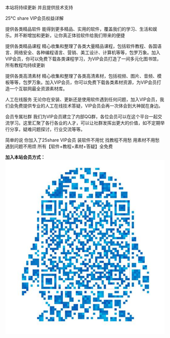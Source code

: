 本站将持续更新
并且提供技术支持
<!--more-->
25℃ share VIP会员权益详解

提供各类精品软件
能得到更多精品、实用的软件，覆盖我们的学习、生活和娱乐。并不断增加和更新，让你真正体验软件给我们带来的便捷

提供各类精品课程
精心收集和整理了各类大量精品课程，包括软件教程、各国语言、网络安全、各种编程语言、营销、美工设计、计算机等等，包罗万象。加入VIP会员，你可以免费下载各类课程学习，为VIP会员打造了一间多元化图书馆，所有教程均持续更新


提供各类高清素材
精心收集和整理了各类高清素材，包括视频、图片、音频、模板等等，包罗万象。加入VIP会员，你可以免费下载各类素材资源，为VIP会员打造一个互联网最全资源素材库。


人工在线服务
无论你在安装、更新还是使用软件遇到任何问题，加入VIP会员，我们会免费提供专业的人工在线技术答疑，VIP会员会再一次体会到大神就在身边。


会员专属社群
我们为VIP会员建立了内部QQ群，各位会员可以在这个平台一起交流学习。这里汇聚了各行各业的人才，可以让社群发挥出更大的价值，如不定期举行分享，疑难问题探讨，行业交流等等。


简单的说
你加入了25share VIP会员
装软件不用忧
找教程不用愁
用素材不用愁
遇到问题不用烦
所有【软件+教程+素材+答疑】全免费


**加入本站会员方式：**
![title](https://raw.githubusercontent.com/zzzhbr/notebook-image/master/gitnote/2019/11/17/Snipaste_2019-11-17_13-17-35-1573967877033.png)